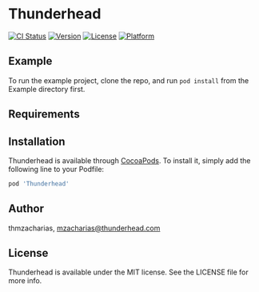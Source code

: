 # Thunderhead

[![CI Status](https://img.shields.io/travis/thmzacharias/Thunderhead.svg?style=flat)](https://travis-ci.org/thmzacharias/Thunderhead)
[![Version](https://img.shields.io/cocoapods/v/Thunderhead.svg?style=flat)](https://cocoapods.org/pods/Thunderhead)
[![License](https://img.shields.io/cocoapods/l/Thunderhead.svg?style=flat)](https://cocoapods.org/pods/Thunderhead)
[![Platform](https://img.shields.io/cocoapods/p/Thunderhead.svg?style=flat)](https://cocoapods.org/pods/Thunderhead)

## Example

To run the example project, clone the repo, and run `pod install` from the Example directory first.

## Requirements

## Installation

Thunderhead is available through [CocoaPods](https://cocoapods.org). To install
it, simply add the following line to your Podfile:

```ruby
pod 'Thunderhead'
```

## Author

thmzacharias, mzacharias@thunderhead.com

## License

Thunderhead is available under the MIT license. See the LICENSE file for more info.
